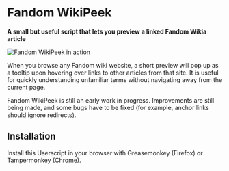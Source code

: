# Fandom WikiPeek
**A small but useful script that lets you preview a linked Fandom Wikia article**

![Fandom WikiPeek in action](http://i.imgur.com/lHcJ4l3.png "Fandom WikiPeek in action")

When you browse any Fandom wiki website, a short preview will pop up as a tooltip upon hovering over links to other articles from that site. 
It is useful for quickly understanding unfamiliar terms without navigating away from the current page.

Fandom WikiPeek is still an early work in progress. Improvements are still being made, and some bugs have to be fixed (for example, anchor links should ignore redirects). 

## Installation

Install this Userscript in your browser with Greasemonkey (Firefox) or Tampermonkey (Chrome).
